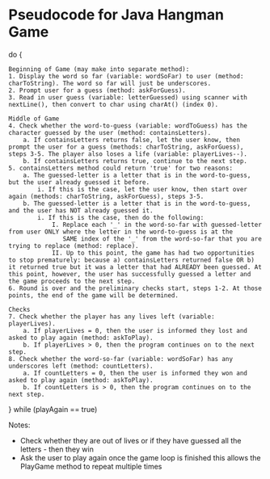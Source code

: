 # Pseudocode for Java Hangman Game

do {

    Beginning of Game (may make into separate method):
    1. Display the word so far (variable: wordSoFar) to user (method: charToString). The word so far will just be underscores.
    2. Prompt user for a guess (method: askForGuess).
    3. Read in user guess (variable: letterGuessed) using scanner with nextLine(), then convert to char using charAt() (index 0).
    
    Middle of Game
    4. Check whether the word-to-guess (variable: wordToGuess) has the character guessed by the user (method: containsLetters).
        a. If containsLetters returns false, let the user know, then prompt the user for a guess (methods: charToString, askForGuess), steps 3-5. The player also loses a life (variable: playerLives--).
        b. If containsLetters returns true, continue to the next step.
    5. containsLetters method could return 'true' for two reasons:
        a. The guessed-letter is a letter that is in the word-to-guess, but the user already guessed it before.
            i. If this is the case, let the user know, then start over again (methods: charToString, askForGuess), steps 3-5.
        b. The guessed-letter is a letter that is in the word-to-guess, and the user has NOT already guessed it.
            i. If this is the case, then do the following:
                I. Replace each '_' in the word-so-far with guessed-letter from user ONLY where the letter in the word-to-guess is at the
                   SAME index of the '_' from the word-so-far that you are trying to replace (method: replace).
                II. Up to this point, the game has had two opportunities to stop prematurely: because a) containsLetters returned false OR b) it returned true but it was a letter that had ALREADY been guessed. At this point, however, the user has successfully guessed a letter and the game proceeds to the next step.
    6. Round is over and the preliminary checks start, steps 1-2. At those points, the end of the game will be determined.

    Checks
    7. Check whether the player has any lives left (variable: playerLives).
        a. If playerLives = 0, then the user is informed they lost and asked to play again (method: askToPlay).
        b. If playerLives > 0, then the program continues on to the next step.
    8. Check whether the word-so-far (variable: wordSoFar) has any underscores left (method: countLetters).
        a. If countLetters = 0, then the user is informed they won and asked to play again (method: askToPlay).
        b. If countLetters is > 0, then the program continues on to the next step.

} while (playAgain == true)

Notes:
- Check whether they are out of lives or if they have guessed all the letters - then they win
- Ask the user to play again once the game loop is finished this allows the PlayGame method to repeat multiple times